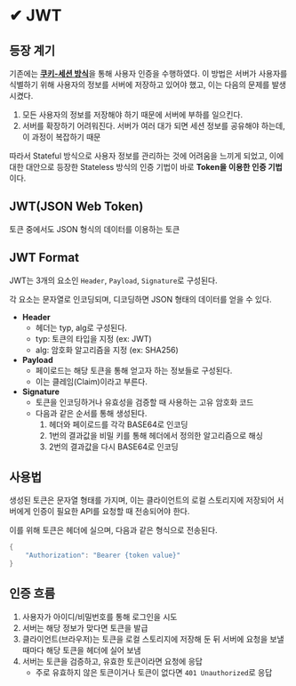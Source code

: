 # ✔ JWT

## 등장 계기

기존에는 [**쿠키-세션 방식**](cookie-session.md)을 통해 사용자 인증을 수행하였다. 이 방법은 서버가 사용자를 식별하기 위해 사용자의 정보를 서버에 저장하고 있어야 했고, 이는 다음의 문제를 발생시켰다.

1. 모든 사용자의 정보를 저장해야 하기 때문에 서버에 부하를 일으킨다.
2. 서버를 확장하기 어려워진다. 서버가 여러 대가 되면 세션 정보를 공유해야 하는데, 이 과정이 복잡하기 때문

따라서 Stateful 방식으로 사용자 정보를 관리하는 것에 어려움을 느끼게 되었고, 이에 대한 대안으로 등장한 Stateless 방식의 인증 기법이 바로 **Token을 이용한 인증 기법**이다.

## JWT(JSON Web Token)

토큰 중에서도 JSON 형식의 데이터를 이용하는 토큰

## JWT Format

JWT는 3개의 요소인 `Header`, `Payload`, `Signature`로 구성된다.

각 요소는 문자열로 인코딩되며, 디코딩하면 JSON 형태의 데이터를 얻을 수 있다.

- **Header**
    - 헤더는 typ, alg로 구성된다.
    - typ: 토큰의 타입을 지정 (ex: JWT)
    - alg: 암호화 알고리즘을 지정 (ex: SHA256)
- **Payload**
    - 페이로드는 해당 토큰을 통해 얻고자 하는 정보들로 구성된다.
    - 이는 클레임(Claim)이라고 부른다.
- **Signature**
    - 토큰을 인코딩하거나 유효성을 검증할 때 사용하는 고유 암호화 코드
    - 다음과 같은 순서를 통해 생성된다.
        1. 헤더와 페이로드를 각각 BASE64로 인코딩
        2. 1번의 결과값을 비밀 키를 통해 헤더에서 정의한 알고리즘으로 해싱
        3. 2번의 결과값을 다시 BASE64로 인코딩

## 사용법

생성된 토큰은 문자열 형태를 가지며, 이는 클라이언트의 로컬 스토리지에 저장되어 서버에게 인증이 필요한 API를 요청할 때 전송되어야 한다.

이를 위해 토큰은 헤더에 실으며, 다음과 같은 형식으로 전송된다.

```java
{
	"Authorization": "Bearer {token value}"
}
```

## 인증 흐름

1. 사용자가 아이디/비밀번호를 통해 로그인을 시도
2. 서버는 해당 정보가 맞다면 토큰을 발급
3. 클라이언트(브라우저)는 토큰을 로컬 스토리지에 저장해 둔 뒤 서버에 요청을 보낼 때마다 해당 토큰을 헤더에 실어 보냄
4. 서버는 토큰을 검증하고, 유효한 토큰이라면 요청에 응답
    - 주로 유효하지 않은 토큰이거나 토큰이 없다면 `401 Unauthorized`로 응답

